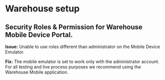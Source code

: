 ﻿# Warehouse setup

## Security Roles & Permission for Warehouse Mobile Device Portal.

**Issue:** Unable to use roles different than administrator on the Mobile Device Emulator.

**Fix:** The mobile emulator is set to work only with the administrator account. For all testing and live process purposes we recommend using the Warehouse Mobile application.
